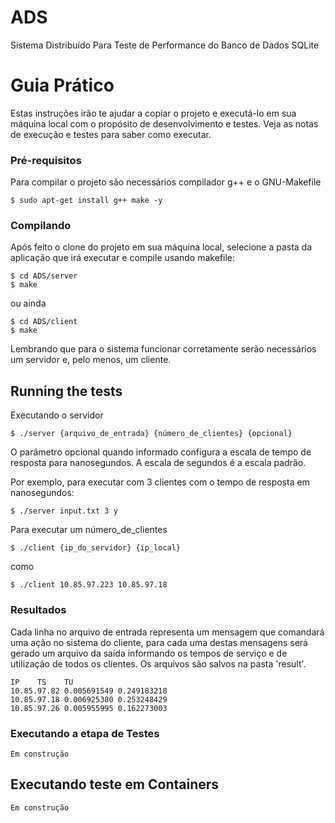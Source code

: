# ADS
Sistema Distribuído Para Teste de Performance do Banco de Dados SQLite

# Guia Prático

Estas instruções irão te ajudar a copiar o projeto e executá-lo em sua máquina local com o propósito
de desenvolvimento e testes. Veja as notas de execução e testes para saber como executar.


### Pré-requisitos

Para compilar o projeto são necessários compilador g++ e o GNU-Makefile

```
$ sudo apt-get install g++ make -y
```

### Compilando

Após feito o clone do projeto em sua máquina local, selecione a pasta da aplicação
que irá executar e compile usando makefile:

```
$ cd ADS/server
$ make
```

ou ainda

```
$ cd ADS/client
$ make
```

Lembrando que para o sistema funcionar corretamente serão necessários um servidor e, pelo menos,
um cliente.

## Running the tests

Executando o servidor

```
$ ./server {arquivo_de_entrada} {número_de_clientes} {opcional}
```
O parâmetro opcional quando informado configura a escala de tempo de resposta para nanosegundos.
A escala de segundos é a escala padrão.

Por exemplo, para executar com 3 clientes com o tempo de resposta em nanosegundos:

```
$ ./server input.txt 3 y
```

Para executar um número_de_clientes

```
$ ./client {ip_do_servidor} {ip_local}
```

como

```
$ ./client 10.85.97.223 10.85.97.18
```

### Resultados

Cada linha no arquivo de entrada representa um mensagem que comandará uma ação no
sistema do cliente, para cada uma destas mensagens será gerado um arquivo da saída
informando os tempos de serviço e de utilização de todos os clientes. Os arquivos
são salvos na pasta 'result'.

```
IP    TS    TU
10.85.97.82	0.005691549	0.249183218
10.85.97.18	0.006925380	0.253248429
10.85.97.26	0.005955995	0.162273003
```

### Executando a etapa de Testes


```
Em construção
```

## Executando teste em Containers

```
Em construção
```
